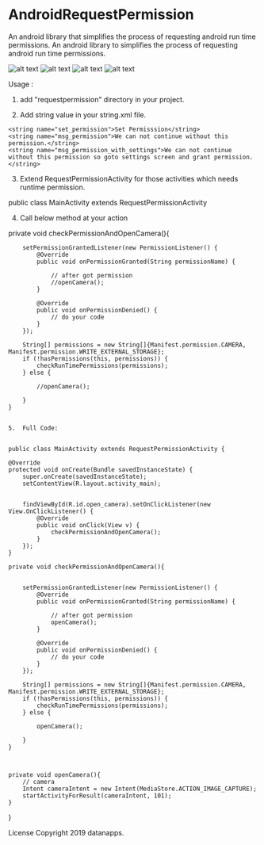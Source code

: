 # AndroidRequestPermission
An android library that simplifies the process of requesting android run time permissions.
An android library to simplifies the process of requesting android run time permissions.

![alt text](https://github.com/datanapps/AndroidRequestPermission/blob/master/screens/android_1.png)
![alt text](https://github.com/datanapps/AndroidRequestPermission/blob/master/screens/android_2.png)
![alt text](https://github.com/datanapps/AndroidRequestPermission/blob/master/screens/android_3.png)
![alt text](https://github.com/datanapps/AndroidRequestPermission/blob/master/screens/android_4.png)


Usage :

1. add "requestpermission" directory in your project.

2. Add string value in your string.xml file.


  <!-- Permission  -->
    <string name="set_permission">Set Permisssion</string>
    <string name="msg_permission">We can not continue without this permission.</string>
    <string name="msg_permission_with_settings">We can not continue without this permission so goto settings screen and grant permission.</string>


3. Extend RequestPermissionActivity for those activities which needs runtime permission. 

public class MainActivity extends RequestPermissionActivity 


4. Call below method at your action



private void checkPermissionAndOpenCamera(){


        setPermissionGrantedListener(new PermissionListener() {
            @Override
            public void onPermissionGranted(String permissionName) {

                // after got permission
                //openCamera();
            }

            @Override
            public void onPermissionDenied() {
                // do your code
            }
        });

        String[] permissions = new String[]{Manifest.permission.CAMERA, Manifest.permission.WRITE_EXTERNAL_STORAGE};
        if (!hasPermissions(this, permissions)) {
            checkRunTimePermissions(permissions);
        } else {

            //openCamera();

        }
    }
    
    
    5.  Full Code:
    
    
    public class MainActivity extends RequestPermissionActivity {

    @Override
    protected void onCreate(Bundle savedInstanceState) {
        super.onCreate(savedInstanceState);
        setContentView(R.layout.activity_main);


        findViewById(R.id.open_camera).setOnClickListener(new View.OnClickListener() {
            @Override
            public void onClick(View v) {
                checkPermissionAndOpenCamera();
            }
        });
    }

    private void checkPermissionAndOpenCamera(){


        setPermissionGrantedListener(new PermissionListener() {
            @Override
            public void onPermissionGranted(String permissionName) {

                // after got permission
                openCamera();
            }

            @Override
            public void onPermissionDenied() {
                // do your code
            }
        });

        String[] permissions = new String[]{Manifest.permission.CAMERA, Manifest.permission.WRITE_EXTERNAL_STORAGE};
        if (!hasPermissions(this, permissions)) {
            checkRunTimePermissions(permissions);
        } else {

            openCamera();

        }
    }



    private void openCamera(){
        // camera
        Intent cameraIntent = new Intent(MediaStore.ACTION_IMAGE_CAPTURE);
        startActivityForResult(cameraIntent, 101);
    }
}









License Copyright 2019 datanapps.



